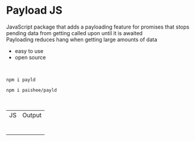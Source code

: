 # Payload JS
JavaScript package that adds a payloading feature for promises that stops pending data from getting called upon until it is awaited<br>
Payloading reduces hang when getting large amounts of data

- easy to use
- open source

<br>

```console
npm i payld
```
```console
npm i paishee/payld
```

<br>

<table>
<tr>
<td>JS</td><td>Output</td>
</tr>
<tr>
<td>
  
```js

```

</td>

<td>

```js

```
  
</td>

</tr>
</table>
